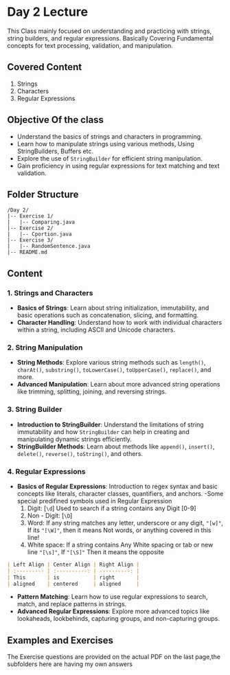 # Day 2 Lecture
This Class mainly focused on understanding and practicing with strings, string builders, and regular expressions. Basically Covering Fundamental concepts for text processing, validation, and manipulation.
## Covered Content
1. Strings
2. Characters 
3. Regular Expressions
## Objective Of the class
- Understand the basics of strings and characters in programming.
- Learn how to manipulate strings using various methods, Using StringBuilders, Buffers etc.
- Explore the use of `StringBuilder` for efficient string manipulation.
- Gain proficiency in using regular expressions for text matching and text validation.
## Folder Structure 

```
/Day 2/
|-- Exercise 1/
|   |-- Comparing.java 
|-- Exercise 2/
|   |-- Cportion.java
|-- Exercise 3/
|   |-- RandomSentence.java 
|-- README.md
```

## Content

### 1. Strings and Characters

- **Basics of Strings**: Learn about string initialization, immutability, and basic operations such as concatenation, slicing, and formatting.
- **Character Handling**: Understand how to work with individual characters within a string, including ASCII and Unicode characters.

### 2. String Manipulation

- **String Methods**: Explore various string methods such as `length()`, `charAt()`, `substring()`, `toLowerCase()`, `toUpperCase()`, `replace()`, and more.
- **Advanced Manipulation**: Learn about more advanced string operations like trimming, splitting, joining, and reversing strings.

### 3. String Builder

- **Introduction to StringBuilder**: Understand the limitations of string immutability and how `StringBuilder` can help in creating and manipulating dynamic strings efficiently.
- **StringBuilder Methods**: Learn about methods like `append()`, `insert()`, `delete()`, `reverse()`, `toString()`, and others.

### 4. Regular Expressions

- **Basics of Regular Expressions**: Introduction to regex syntax and basic concepts like literals, character classes, quantifiers, and anchors.
  -Some special predifined symbols used in Regular Expression 
    1. Digit: [` \d `]  Used to search if a string contains any Digit [0-9]
    2. Non - Digit: [` \D `] 
    3. Word: If any string matches any letter, underscore or any digit, ``` "[w]" ```, If its ``` "[\W]" ```, then it means Not words, or anything covered in this line!
    4. White space: If a string contains Any White spacing or tab or new line ``` "[\s]" ```, If ``` "[\S]" ``` Then it means the opposite
```markdown
| Left Align | Center Align | Right Align |
| :--------- | :----------: | ----------: |
| This       | is           | right       |
| aligned    | centered     | aligned     |
```
- **Pattern Matching**: Learn how to use regular expressions to search, match, and replace patterns in strings.
- **Advanced Regular Expressions**: Explore more advanced topics like lookaheads, lookbehinds, capturing groups, and non-capturing groups.

## Examples and Exercises
The Exercise questions are provided on the actual PDF on the last page,the subfolders here are having my own answers
